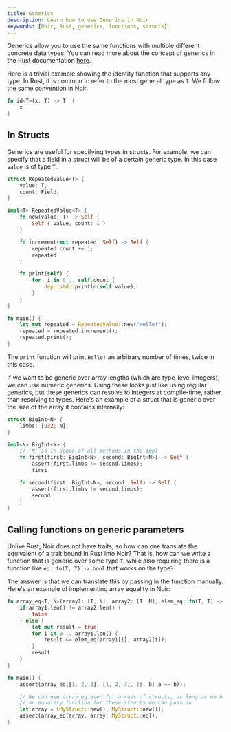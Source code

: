 ```yaml
---
title: Generics
description: Learn how to use Generics in Noir
keywords: [Noir, Rust, generics, functions, structs]
---
```


Generics allow you to use the same functions with multiple different concrete data types. You can
read more about the concept of generics in the Rust documentation
[here](https://doc.rust-lang.org/book/ch10-01-syntax.html).

Here is a trivial example showing the identity function that supports any type. In Rust, it is
common to refer to the most general type as `T`. We follow the same convention in Noir.

```rust
fn id<T>(x: T) -> T  {
    x
}
```

## In Structs

Generics are useful for specifying types in structs. For example, we can specify that a field in a
struct will be of a certain generic type. In this case `value` is of type `T`.

```rust
struct RepeatedValue<T> {
    value: T,
    count: Field,
}

impl<T> RepeatedValue<T> {
    fn new(value: T) -> Self {
        Self { value, count: 1 }
    }

    fn increment(mut repeated: Self) -> Self {
        repeated.count += 1;
        repeated
    }

    fn print(self) {
        for _i in 0 .. self.count {
            dep::std::println(self.value);
        }
    }
}

fn main() {
    let mut repeated = RepeatedValue::new("Hello!");
    repeated = repeated.increment();
    repeated.print();
}
```

The `print` function will print `Hello!` an arbitrary number of times, twice in this case.

If we want to be generic over array lengths (which are type-level integers), we can use numeric
generics. Using these looks just like using regular generics, but these generics can resolve to
integers at compile-time, rather than resolving to types. Here's an example of a struct that is
generic over the size of the array it contains internally:

```rust
struct BigInt<N> {
    limbs: [u32; N],
}

impl<N> BigInt<N> {
    // `N` is in scope of all methods in the impl
    fn first(first: BigInt<N>, second: BigInt<N>) -> Self {
        assert(first.limbs != second.limbs);
        first

    fn second(first: BigInt<N>, second: Self) -> Self {
        assert(first.limbs != second.limbs);
        second
    }
}
```

## Calling functions on generic parameters

Unlike Rust, Noir does not have traits, so how can one translate the equivalent of a trait bound in
Rust into Noir? That is, how can we write a function that is generic over some type `T`, while also
requiring there is a function like `eq: fn(T, T) -> bool` that works on the type?

The answer is that we can translate this by passing in the function manually. Here's an example of
implementing array equality in Noir:

```rust
fn array_eq<T, N>(array1: [T; N], array2: [T; N], elem_eq: fn(T, T) -> bool) -> bool {
    if array1.len() != array2.len() {
        false
    } else {
        let mut result = true;
        for i in 0 .. array1.len() {
            result &= elem_eq(array1[i], array2[i]);
        }
        result
    }
}

fn main() {
    assert(array_eq([1, 2, 3], [1, 2, 3], |a, b| a == b));

    // We can use array_eq even for arrays of structs, as long as we have
    // an equality function for these structs we can pass in
    let array = [MyStruct::new(), MyStruct::new()];
    assert(array_eq(array, array, MyStruct::eq));
}
